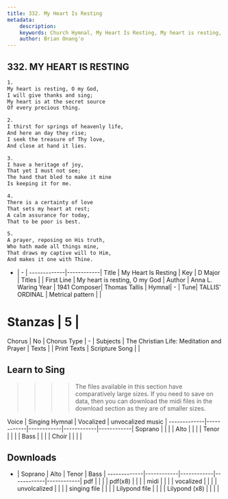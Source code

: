 ```yaml
---
title: 332. My Heart Is Resting
metadata:
    description: 
    keywords: Church Hymnal, My Heart Is Resting, My heart is resting, O my God, 
    author: Brian Onang'o
---
```



## 332. MY HEART IS RESTING

```txt
1.
My heart is resting, O my God, 
I will give thanks and sing; 
My heart is at the secret source 
Of every precious thing. 

2.
I thirst for springs of heavenly life, 
And here an day they rise; 
I seek the treasure of Thy love, 
And close at hand it lies. 

3.
I have a heritage of joy, 
That yet I must not see; 
The hand that bled to make it mine 
Is keeping it for me. 

4.
There is a certainty of love 
That sets my heart at rest; 
A calm assurance for today, 
That to be poor is best. 

5.
A prayer, reposing on His truth, 
Who hath made all things mine, 
That draws my captive will to Him, 
And makes it one with Thine.
```

- |   -  |
-------------|------------|
Title | My Heart Is Resting |
Key | D Major |
Titles |  |
First Line | My heart is resting, O my God |
Author | Anna L. Waring
Year | 1941
Composer| Thomas Tallis |
Hymnal|  - |
Tune| TALLIS' ORDINAL |
Metrical pattern | |
# Stanzas | 5 |
Chorus | No |
Chorus Type | - |
Subjects | The Christian Life: Meditation and Prayer |
Texts |  |
Print Texts | 
Scripture Song |  |
  
## Learn to Sing

>>>> The files available in this section have comparatively large sizes. If you need to save on data, then you can download the midi files in the download section as they are of smaller sizes.

Voice |  Singing Hymnal | Vocalized | unvocalized music |
-------------|------------|------------|------------|------------|
Soprano | | | |
Alto | | | |
Tenor | | | |
Bass | | | |
Choir | | | |

## Downloads

- |  Soprano | Alto | Tenor | Bass |
-------------|------------|------------|------------|------------|
pdf | | | |
pdf(x8) | | | |
midi | | | |
vocalized | | | |
unvolcalized | | | |
singing file | | | |
Lilypond file | | | |
Lilypond (x8) | | | |
  